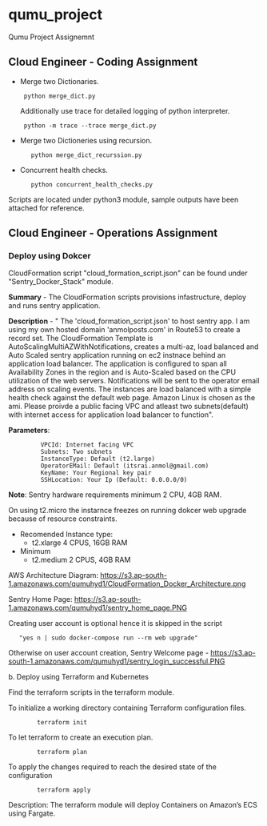 # qumu_project
Qumu Project Assignemnt

## Cloud Engineer - Coding Assignment

   - Merge two Dictionaries.
    
          python merge_dict.py
      
      Additionally use trace for detailed logging of python interpreter.
      
          python -m trace --trace merge_dict.py
   
   - Merge two Dictioneries using recursion.
   
            python merge_dict_recurssion.py
   
   
   - Concurrent health checks.
   
            python concurrent_health_checks.py
      
   Scripts are located under python3 module, sample outputs have been attached for reference.
 
 
 
 ## Cloud Engineer - Operations Assignment

### Deploy using Dokcer
    
   CloudFormation script "cloud_formation_script.json" can be found under "Sentry_Docker_Stack" module.
    
   **Summary** - The CloudFormation scripts provisions infastructure, deploy and runs sentry application.
    
   **Description** - " The 'cloud_formation_script.json' to host sentry app. I am using my own hosted domain 'anmolposts.com' in Route53 to create a record set. The CloudFormation Template is AutoScalingMultiAZWithNotifications, creates a multi-az, load balanced and Auto Scaled sentry application running on ec2 instnace behind an application load balancer. The application is configured to span all Availability Zones in the region and is Auto-Scaled based on the CPU utilization of the web servers. Notifications will be sent to the operator email address on scaling events. The instances are load balanced with a simple health check against the default web page. Amazon Linux is chosen as the ami. Please proivde a public facing VPC and atleast two subnets(default) with internet access for application load balancer to function".

   **Parameters**:
   
             VPCId: Internet facing VPC
             Subnets: Two subnets
             InstanceType: Default (t2.large)
             OperatorEMail: Default (itsrai.anmol@gmail.com)
             KeyName: Your Regional key pair
             SSHLocation: Your Ip (Default: 0.0.0.0/0)
              
   **Note**: Sentry hardware requirements minimum 2 CPU, 4GB RAM.

   On using t2.micro the instarnce freezes on running dokcer web upgrade because of resource constraints.
   
   - Recomended Instance type:
      - t2.xlarge 4 CPUS, 16GB RAM   
   - Minimum
      - t2.medium 2 CPUS, 4GB RAM
        
   AWS Architecture Diagram: https://s3.ap-south-1.amazonaws.com/qumuhyd1/CloudFormation_Docker_Architecture.png
   
   Sentry Home Page: https://s3.ap-south-1.amazonaws.com/qumuhyd1/sentry_home_page.PNG
   
   Creating user account is optional hence it is skipped in the script
       
       "yes n | sudo docker-compose run --rm web upgrade"
       
   Otherwise on user account creation, Sentry Welcome page - https://s3.ap-south-1.amazonaws.com/qumuhyd1/sentry_login_successful.PNG

       
  b. Deploy using Terraform and Kubernetes
  
  Find the terraform scripts in the terraform module.
    
   To initialize a working directory containing Terraform configuration files.
     
            terraform init
   
   To let terraform to create an execution plan.  
            
            terraform plan
            
   To apply the changes required to reach the desired state of the configuration
   
            terraform apply
        
        
   Description: The terraform module will deploy Containers on Amazon’s ECS using Fargate.
   
   
        
            
